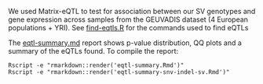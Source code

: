 We used Matrix-eQTL to test for association between our SV genotypes and gene expression across samples from the GEUVADIS dataset (4 European populations + YRI).
See [find-eqtls.R](find-eqtls.R) for the commands used to find eQTLs

The [eqtl-summary.md](eqtl-summary.md) report shows p-value distribution, QQ plots and a summary of the eQTLs found. To compile the report: 

```
Rscript -e "rmarkdown::render('eqtl-summary.Rmd')"
Rscript -e "rmarkdown::render('eqtl-summary-snv-indel-sv.Rmd')"
```
